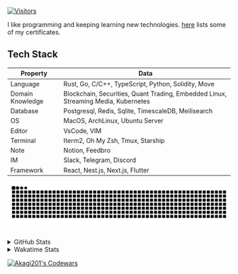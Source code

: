 <!-- markdownlint-disable MD041 MD010 MD033 -->
[![Visitors](https://api.visitorbadge.io/api/daily?path=Akagi201%2FAkagi201&label=Visitors%20Today&countColor=%2337d67a)](https://visitorbadge.io/status?path=Akagi201%2FAkagi201)

I like programming and keeping learning new technologies. [here](https://github.com/Akagi201/blockchain) lists some of my certificates.

## Tech Stack

| Property         	| Data                                                                               	|
|------------------	|------------------------------------------------------------------------------------	|
| Language         	| Rust, Go, C/C++, TypeScript, Python, Solidity, Move                                 |
| Domain Knowledge 	| Blockchain, Securities, Quant Trading, Embedded Linux, Streaming Media, Kubernetes 	|
| Database         	| Postgresql, Redis, Sqlite, TimescaleDB, Meilisearch                                 |
| OS               	| MacOS, ArchLinux, Ubuntu Server                                                     |
| Editor           	| VsCode, VIM                                                                        	|
| Terminal          | Iterm2, Oh My Zsh, Tmux, Starship                                                   |
| Note             	| Notion, Feedbro                                                                    	|
| IM               	| Slack, Telegram, Discord                                                            |
| Framework         | React, Nest.js, Next.js, Flutter                                                   	|

[![github contribution grid snake animation](https://raw.githubusercontent.com/Akagi201/Akagi201/output/github-contribution-grid-snake.svg#gh-light-mode-only)](https://github.com/Akagi201)

<details>
<summary>GitHub Stats</summary>
  <a href="https://github.com/Akagi201"><img alt="Profile Detail" src="https://raw.githubusercontent.com/Akagi201/Akagi201/master/profile-summary-card-output/dracula/0-profile-details.svg" /></a>
  <a href="https://github.com/Akagi201"><img alt="Github Stats" src="https://raw.githubusercontent.com/Akagi201/Akagi201/master/profile-summary-card-output/dracula/3-stats.svg" /></a>
  <a href="https://github.com/Akagi201"><img alt="Lang By Commits" src="https://raw.githubusercontent.com/Akagi201/Akagi201/master/profile-summary-card-output/dracula/2-most-commit-language.svg" /></a>
</details>

<details>
<summary>Wakatime Stats</summary>
<br>

<!--START_SECTION:waka-->

```txt
From: 30 November 2023 - To: 07 December 2023

Total Time: 63 hrs 26 mins

Other        33 hrs 41 mins  █████████████▒░░░░░░░░░░░   53.12 %
Rust         8 hrs           ███░░░░░░░░░░░░░░░░░░░░░░   12.62 %
sh           6 hrs 51 mins   ██▓░░░░░░░░░░░░░░░░░░░░░░   10.82 %
Python       6 hrs 30 mins   ██▓░░░░░░░░░░░░░░░░░░░░░░   10.25 %
JavaScript   3 hrs 16 mins   █▒░░░░░░░░░░░░░░░░░░░░░░░   05.17 %
Markdown     1 hr 46 mins    ▓░░░░░░░░░░░░░░░░░░░░░░░░   02.79 %
Solidity     1 hr 11 mins    ▒░░░░░░░░░░░░░░░░░░░░░░░░   01.87 %
YAML         55 mins         ▒░░░░░░░░░░░░░░░░░░░░░░░░   01.45 %
TOML         28 mins         ▒░░░░░░░░░░░░░░░░░░░░░░░░   00.76 %
JSON         13 mins         ░░░░░░░░░░░░░░░░░░░░░░░░░   00.34 %
```

<!--END_SECTION:waka-->

</details>

<a href="https://www.codewars.com/users/Akagi201"><img alt="Akagi201's Codewars" src="https://www.codewars.com/users/Akagi201/badges/small"></a>
